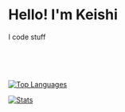 # Hello! I'm Keishi
I code stuff

<div style="padding-bottom: 50px;"></div>

<a href="https://github.com/anuraghazra/github-readme-stats"><img alt="Top Languages" src="https://github-readme-stats.vercel.app/api/top-langs/?username=keishispl&theme=tokyonight"></a>

<a href="https://github.com/anuraghazra/github-readme-stats"><img alt="Stats" src="https://github-readme-stats.vercel.app/api?username=keishispl&theme=tokyonight&show_icons=true"></a>
